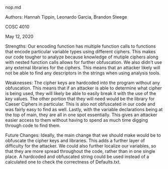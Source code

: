 nop.md

Authors: Hannah Tippin, Leonardo Garcia, Brandon Steege

COSC 4010

May 12, 2020

Strengths: Our encoding function has multiple function calls to functions that encode particular variable types using different ciphers. This makes our code tougher to analyze because knowledge of mutiple ciphers along with nested function calls allows for further obfuscation. We also didn't use any external libraries for the ciphers. This means that an attacker likely will not be able to find any descriptors in the strings when using analysis tools. 

Weaknesses: The cipher keys are hardcoded into the program without any obfuscation. This means that if an attacker is able to determine what cipher is being used, they will likely be able to easily break it with the use of the key values. The other portion that they will need would be the library for Caeser Ciphers in particular. This is also not obfuscated in our code and was fairly easy to find as well. Lastly, with the variable declarations being at the top of main, they are all in one spot essentially. This gives an attacker easier access to them without having to spend as much time digging through code to find them. 

Future Changes: Ideally, the main change that we should make would be to obfuscate the cipher keys and libraries. This adds a further layer of difficulty for the attacker. We could also further localize our variables, so that they are more spread throughout the code, rather than in one single place. A hardcoded and obfuscated string could be used instead of a calculated one to check the correctness of Defaults.txt. 
